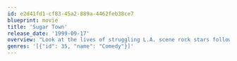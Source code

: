 ```yaml
---
id: e2d41fd1-cf83-45a2-889a-4462feb38ce7
blueprint: movie
title: 'Sugar Town'
release_date: '1999-09-17'
overview: "Look at the lives of struggling L.A. scene rock stars follows main character, Gwen, on her quest for the top. Working as an assistant to a film production designer, she tries to steal her boy friend who is a music producer by offering sexual favors. The producer meanwhile is trying to orchestrate a comeback for a former glam band comprised of Michael Des Barres, John Taylor and Martin Kemp. Rosanna Arquette plays the former movie star wife of the lead singer, who is fretting because she has just been offered the role as the mother of one of the new ingenious. Beverly D'Angelo also shows up as a millionairess who agrees to bankroll the group, but only if she gets a roll in the hay with the lead singer. All of the career problems, including drug proclivity, are represented in this film."
genres: '[{"id": 35, "name": "Comedy"}]'
---
```

